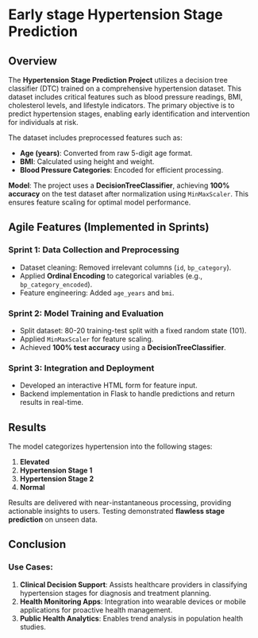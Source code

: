 # Early stage Hypertension Stage Prediction 

## Overview
The **Hypertension Stage Prediction Project** utilizes a decision tree classifier (DTC) trained on a comprehensive hypertension dataset. This dataset includes critical features such as blood pressure readings, BMI, cholesterol levels, and lifestyle indicators. The primary objective is to predict hypertension stages, enabling early identification and intervention for individuals at risk. 

The dataset includes preprocessed features such as:
- **Age (years)**: Converted from raw 5-digit age format.
- **BMI**: Calculated using height and weight.
- **Blood Pressure Categories**: Encoded for efficient processing.

**Model**: The project uses a **DecisionTreeClassifier**, achieving **100% accuracy** on the test dataset after normalization using `MinMaxScaler`. This ensures feature scaling for optimal model performance.

## Agile Features (Implemented in Sprints)

### Sprint 1: Data Collection and Preprocessing
- Dataset cleaning: Removed irrelevant columns (`id`, `bp_category`).
- Applied **Ordinal Encoding** to categorical variables (e.g., `bp_category_encoded`).
- Feature engineering: Added `age_years` and `bmi`.

### Sprint 2: Model Training and Evaluation
- Split dataset: 80-20 training-test split with a fixed random state (101).
- Applied `MinMaxScaler` for feature scaling.
- Achieved **100% test accuracy** using a **DecisionTreeClassifier**.

### Sprint 3: Integration and Deployment
- Developed an interactive HTML form for feature input.
- Backend implementation in Flask to handle predictions and return results in real-time.


## Results
The model categorizes hypertension into the following stages:
1. **Elevated**
2. **Hypertension Stage 1**
3. **Hypertension Stage 2**
4. **Normal**

Results are delivered with near-instantaneous processing, providing actionable insights to users. Testing demonstrated **flawless stage prediction** on unseen data.


## Conclusion
### Use Cases:
1. **Clinical Decision Support**: Assists healthcare providers in classifying hypertension stages for diagnosis and treatment planning.
2. **Health Monitoring Apps**: Integration into wearable devices or mobile applications for proactive health management.
3. **Public Health Analytics**: Enables trend analysis in population health studies.
